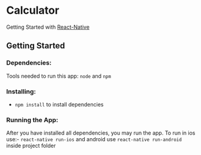 # Calculator
Getting Started with [React-Native](https://facebook.github.io/react-native/)

## Getting Started

### Dependencies:
Tools needed to run this app: `node` and `npm`

### Installing:
* `npm install` to install dependencies

### Running the App:
After you have installed all dependencies, you may run the app.
To run in ios use:- `react-native run-ios` and android use `react-native run-android` inside project folder
